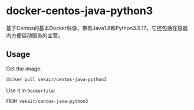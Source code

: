 # docker-centos-java-python3
基于Centos的基本Docker映像，带有Java1.8和Python3.9.17。它还包括在容器内方便启动服务的主管。


## Usage
Get the image:
```
docker pull vekair/centos-java-python3
```

Use it in `Dockerfile`:
```
FROM vekair/centos-java-python3
```

